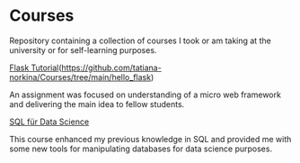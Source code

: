 # Courses

Repository containing a collection of courses I took or am taking at the university or for self-learning purposes. 

[Flask Tutorial](https://github.com/tatiana-norkina/data-science-portfolio/blob/main/Prediction%20of%20Spotify%20Song%E2%80%99s%20Popularity/main.ipynb)(https://github.com/tatiana-norkina/Courses/tree/main/hello_flask)

An assignment was focused on understanding of a micro web framework and delivering the main idea to fellow students.  

[SQL für Data Science](https://github.com/tatiana-norkina/data-science-portfolio/blob/main/Prediction%20of%20Cross-Selling%20Opportunities%20of%20a%20Bank/main.R)

This course enhanced my previous knowledge in SQL and provided me with some new tools for manipulating databases for data science purposes. 
